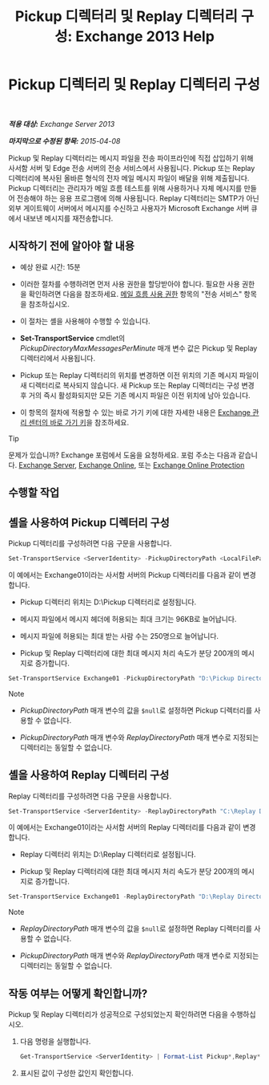 ﻿---
title: 'Pickup 디렉터리 및 Replay 디렉터리 구성: Exchange 2013 Help'
TOCTitle: Pickup 디렉터리 및 Replay 디렉터리 구성
ms:assetid: c9ca7358-9a08-4f57-89d0-910e4438df8a
ms:mtpsurl: https://technet.microsoft.com/ko-kr/library/Bb124549(v=EXCHG.150)
ms:contentKeyID: 50484165
ms.date: 05/22/2018
mtps_version: v=EXCHG.150
ms.translationtype: MT
---

# Pickup 디렉터리 및 Replay 디렉터리 구성

 

_**적용 대상:** Exchange Server 2013_

_**마지막으로 수정된 항목:** 2015-04-08_

Pickup 및 Replay 디렉터리는 메시지 파일을 전송 파이프라인에 직접 삽입하기 위해 사서함 서버 및 Edge 전송 서버의 전송 서비스에서 사용됩니다. Pickup 또는 Replay 디렉터리에 복사된 올바른 형식의 전자 메일 메시지 파일이 배달을 위해 제출됩니다. Pickup 디렉터리는 관리자가 메일 흐름 테스트를 위해 사용하거나 자체 메시지를 만들어 전송해야 하는 응용 프로그램에 의해 사용됩니다. Replay 디렉터리는 SMTP가 아닌 외부 게이트웨이 서버에서 메시지를 수신하고 사용자가 Microsoft Exchange 서버 큐에서 내보낸 메시지를 재전송합니다.

## 시작하기 전에 알아야 할 내용

  - 예상 완료 시간: 15분

  - 이러한 절차를 수행하려면 먼저 사용 권한을 할당받아야 합니다. 필요한 사용 권한을 확인하려면 다음을 참조하세요. [메일 흐름 사용 권한](mail-flow-permissions-exchange-2013-help.md) 항목의 "전송 서비스" 항목을 참조하십시오.

  - 이 절차는 셸을 사용해야 수행할 수 있습니다.

  - **Set-TransportService** cmdlet의 *PickupDirectoryMaxMessagesPerMinute* 매개 변수 값은 Pickup 및 Replay 디렉터리에서 사용됩니다.

  - Pickup 또는 Replay 디렉터리의 위치를 변경하면 이전 위치의 기존 메시지 파일이 새 디렉터리로 복사되지 않습니다. 새 Pickup 또는 Replay 디렉터리는 구성 변경 후 거의 즉시 활성화되지만 모든 기존 메시지 파일은 이전 위치에 남아 있습니다.

  - 이 항목의 절차에 적용할 수 있는 바로 가기 키에 대한 자세한 내용은 [Exchange 관리 센터의 바로 가기 키](keyboard-shortcuts-in-the-exchange-admin-center-exchange-online-protection-help.md)을 참조하세요.


> [!TIP]
> 문제가 있습니까? Exchange 포럼에서 도움을 요청하세요. 포럼 주소는 다음과 같습니다. <A href="https://go.microsoft.com/fwlink/p/?linkid=60612">Exchange Server</A>, <A href="https://go.microsoft.com/fwlink/p/?linkid=267542">Exchange Online</A>, 또는 <A href="https://go.microsoft.com/fwlink/p/?linkid=285351">Exchange Online Protection</A>



## 수행할 작업

## 셸을 사용하여 Pickup 디렉터리 구성

Pickup 디렉터리를 구성하려면 다음 구문을 사용합니다.

```powershell
Set-TransportService <ServerIdentity> -PickupDirectoryPath <LocalFilePath> -PickupDirectoryMaxHeaderSize <Size> -PickupDirectoryMaxRecipientsPerMessage <Integer> -PickupDirectoryMaxMessagesPerMinute <Integer>
```

이 예에서는 Exchange01이라는 사서함 서버의 Pickup 디렉터리를 다음과 같이 변경합니다.

  - Pickup 디렉터리 위치는 D:\\Pickup 디렉터리로 설정됩니다.

  - 메시지 파일에서 메시지 헤더에 허용되는 최대 크기는 96KB로 늘어납니다.

  - 메시지 파일에 허용되는 최대 받는 사람 수는 250명으로 늘어납니다.

  - Pickup 및 Replay 디렉터리에 대한 최대 메시지 처리 속도가 분당 200개의 메시지로 증가합니다.

<!-- end list -->

```powershell
Set-TransportService Exchange01 -PickupDirectoryPath "D:\Pickup Directory" -PickupDirectoryMaxHeaderSize 96KB -PickupDirectoryMaxRecipientsPerMessage 250 -PickupDirectoryMaxMessagesPerMinute 200
```


> [!NOTE]
> <UL>
> <LI>
> <P><EM>PickupDirectoryPath</EM> 매개 변수의 값을 <CODE>$null</CODE>로 설정하면 Pickup 디렉터리를 사용할 수 없습니다.</P>
> <LI>
> <P><EM>PickupDirectoryPath</EM> 매개 변수와 <EM>ReplayDirectoryPath</EM> 매개 변수로 지정되는 디렉터리는 동일할 수 없습니다.</P></LI></UL>



## 셸을 사용하여 Replay 디렉터리 구성

Replay 디렉터리를 구성하려면 다음 구문을 사용합니다.

```powershell
Set-TransportService <ServerIdentity> -ReplayDirectoryPath "C:\Replay Directory" <LocalFilePath> -PickupDirectoryMaxMessagesPerMinute <Integer>
```

이 예에서는 Exchange01이라는 사서함 서버의 Replay 디렉터리를 다음과 같이 변경합니다.

  - Replay 디렉터리 위치는 D:\\Replay 디렉터리로 설정됩니다.

  - Pickup 및 Replay 디렉터리에 대한 최대 메시지 처리 속도가 분당 200개의 메시지로 증가합니다.

<!-- end list -->

```powershell
Set-TransportService Exchange01 -ReplayDirectoryPath "D:\Replay Directory" -PickupDirectoryMaxMessagesPerMinute 200
```


> [!NOTE]
> <UL>
> <LI>
> <P><EM>ReplayDirectoryPath</EM> 매개 변수의 값을 <CODE>$null</CODE>로 설정하면 Replay 디렉터리를 사용할 수 없습니다.</P>
> <LI>
> <P><EM>PickupDirectoryPath</EM> 매개 변수와 <EM>ReplayDirectoryPath</EM> 매개 변수로 지정되는 디렉터리는 동일할 수 없습니다.</P></LI></UL>



## 작동 여부는 어떻게 확인합니까?

Pickup 및 Replay 디렉터리가 성공적으로 구성되었는지 확인하려면 다음을 수행하십시오.

1.  다음 명령을 실행합니다.
    
    ```powershell
    Get-TransportService <ServerIdentity> | Format-List Pickup*,Replay*
    ```

2.  표시된 값이 구성한 값인지 확인합니다.

